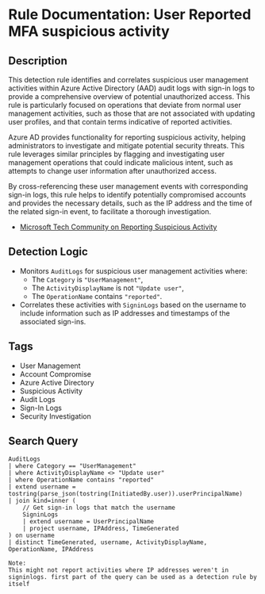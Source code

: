 # Rule Documentation: User Reported MFA suspicious activity

## Description
This detection rule identifies and correlates suspicious user management activities within Azure Active Directory (AAD) audit logs with sign-in logs to provide a comprehensive overview of potential unauthorized access. This rule is particularly focused on operations that deviate from normal user management activities, such as those that are not associated with updating user profiles, and that contain terms indicative of reported activities.

Azure AD provides functionality for reporting suspicious activity, helping administrators to investigate and mitigate potential security threats. This rule leverages similar principles by flagging and investigating user management operations that could indicate malicious intent, such as attempts to change user information after unauthorized access.

By cross-referencing these user management events with corresponding sign-in logs, this rule helps to identify potentially compromised accounts and provides the necessary details, such as the IP address and the time of the related sign-in event, to facilitate a thorough investigation.

- [Microsoft Tech Community on Reporting Suspicious Activity](https://techcommunity.microsoft.com/t5/microsoft-entra/report-suspicious-activity-preview/m-p/3751886)

## Detection Logic
- Monitors `AuditLogs` for suspicious user management activities where:
  - The `Category` is `"UserManagement"`,
  - The `ActivityDisplayName` is not `"Update user"`,
  - The `OperationName` contains `"reported"`.
- Correlates these activities with `SigninLogs` based on the username to include information such as IP addresses and timestamps of the associated sign-ins.

## Tags
- User Management
- Account Compromise
- Azure Active Directory
- Suspicious Activity
- Audit Logs
- Sign-In Logs
- Security Investigation

## Search Query
```kql
AuditLogs
| where Category == "UserManagement"
| where ActivityDisplayName <> "Update user"
| where OperationName contains "reported"
| extend username = tostring(parse_json(tostring(InitiatedBy.user)).userPrincipalName)
| join kind=inner (
    // Get sign-in logs that match the username
    SigninLogs
    | extend username = UserPrincipalName
    | project username, IPAddress, TimeGenerated
) on username
| distinct TimeGenerated, username, ActivityDisplayName, OperationName, IPAddress

Note:
This might not report activities where IP addresses weren't in signinlogs. first part of the query can be used as a detection rule by itself
